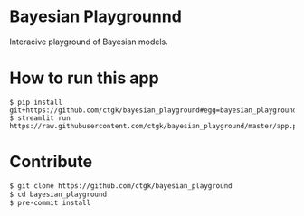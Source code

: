 # Bayesian Playgrounnd

Interacive playground of Bayesian models.

# How to run this app

```
$ pip install git+https://github.com/ctgk/bayesian_playground#egg=bayesian_playground[app]
$ streamlit run https://raw.githubusercontent.com/ctgk/bayesian_playground/master/app.py
```

# Contribute

```bash
$ git clone https://github.com/ctgk/bayesian_playground
$ cd bayesian_playground
$ pre-commit install
```
